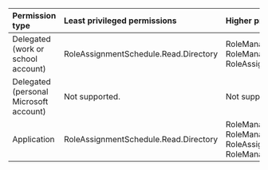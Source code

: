 |Permission type|Least privileged permissions|Higher privileged permissions|
|:---|:---|:---|
|Delegated (work or school account)|RoleAssignmentSchedule.Read.Directory|RoleManagement.Read.Directory, RoleManagement.Read.All, RoleAssignmentSchedule.ReadWrite.Directory|
|Delegated (personal Microsoft account)|Not supported.|Not supported.|
|Application|RoleAssignmentSchedule.Read.Directory|RoleManagement.Read.Directory, RoleManagement.Read.All, RoleAssignmentSchedule.ReadWrite.Directory, RoleManagement.ReadWrite.Directory|
